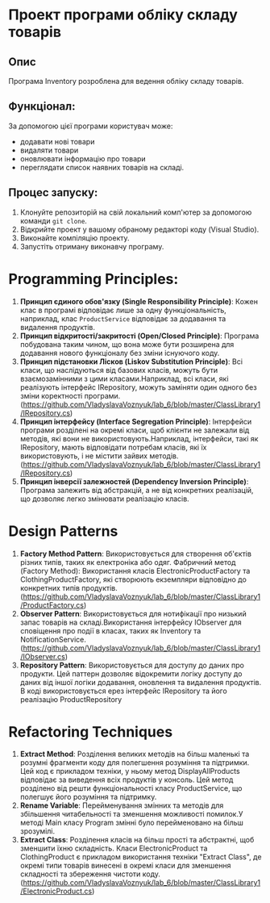# Проект програми обліку складу товарів
## Опис
Програма Inventory розроблена для ведення обліку складу товарів. 
## Функціонал:
За допомогою цієї програми користувач може:
- додавати нові товари
- видаляти товари
- оновлювати інформацію про товари
- переглядати список наявних товарів на складі.
## Процес запуску:
1. Клонуйте репозиторій на свій локальний комп'ютер за допомогою команди `git clone`.
2. Відкрийте проект у вашому обраному редакторі коду (Visual Studio).
3. Виконайте компіляцію проекту.
4. Запустіть отриману виконавчу програму.
# Programming Principles:
1. **Принцип єдиного обов'язку (Single Responsibility Principle)**: Кожен клас в програмі відповідає лише за одну функціональність, наприклад, клас `ProductService` відповідає за додавання та видалення продуктів.
2. **Принцип відкритості/закритості (Open/Closed Principle)**: Програма побудована таким чином, що вона може бути розширена для додавання нового функціоналу без зміни існуючого коду.
3. **Принцип підстановки Лісков (Liskov Substitution Principle)**: Всі класи, що наслідуються від базових класів, можуть бути взаємозамінними з цими класами.Наприклад, всі класи, які реалізують інтерфейс IRepository<T>, можуть заміняти один одного без зміни коректності програми.(https://github.com/VladyslavaVoznyuk/lab_6/blob/master/ClassLibrary1/IRepository.cs)
4. **Принцип інтерфейсу (Interface Segregation Principle)**: Інтерфейси програми розділені на окремі класи, щоб клієнти не залежали від методів, які вони не використовують.Наприклад, інтерфейси, такі як IRepository<T>, мають відповідати потребам класів, які їх використовують, і не містити зайвих методів.(https://github.com/VladyslavaVoznyuk/lab_6/blob/master/ClassLibrary1/IRepository.cs)
5. **Принцип інверсії залежностей (Dependency Inversion Principle)**: Програма залежить від абстракцій, а не від конкретних реалізацій, що дозволяє легко змінювати реалізацію класів.
# Design Patterns
1. **Factory Method Pattern**: Використовується для створення об'єктів різних типів, таких як електроніка або одяг.
Фабричний метод (Factory Method): Використання класів ElectronicProductFactory та ClothingProductFactory, які створюють екземпляри відповідно до конкретних типів продуктів.(https://github.com/VladyslavaVoznyuk/lab_6/blob/master/ClassLibrary1/ProductFactory.cs)
2. **Observer Pattern**: Використовується для нотифікації про низький запас товарів на складі.Використання інтерфейсу IObserver для сповіщення про події в класах, таких як Inventory та NotificationService.(https://github.com/VladyslavaVoznyuk/lab_6/blob/master/ClassLibrary1/IObserver.cs)
3.  **Repository Pattern**: Використовується для доступу до даних про продукти. Цей паттерн дозволяє відокремити логіку доступу до даних від іншої логіки додавання, оновлення та видалення продуктів. В коді використовується ерез інтерфейс IRepository<T> та його реалізацію ProductRepository
# Refactoring Techniques
1. **Extract Method**: Розділення великих методів на більш маленькі та розумні фрагменти коду для полегшення розуміння та підтримки. Цей код є прикладом техніки, у ньому метод DisplayAllProducts відповідає за виведення всіх продуктів у консоль. Цей метод розділено від решти функціональності класу ProductService, що полегшує його розуміння та підтримку.
2. **Rename Variable**: Перейменування змінних та методів для збільшення читабельності та зменшення можливості помилок.У методі Main класу Program змінні було перейменовано на більш зрозумілі. 
3. **Extract Class**: Розділення класів на більш прості та абстрактні, щоб зменшити їхню складність. Класи ElectronicProduct та ClothingProduct є прикладом використання техніки "Extract Class", де окремі типи товарів винесені в окремі класи для зменшення складності та збереження чистоти коду.(https://github.com/VladyslavaVoznyuk/lab_6/blob/master/ClassLibrary1/ElectronicProduct.cs)
